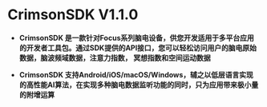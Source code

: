 # CrimsonSDK V1.1.0

- **CrimsonSDK 是一款针对Focus系列脑电设备，供您开发适用于多平台应用的开发者工具包。通过SDK提供的API接⼝，您可以轻松访问⽤户的脑电原始数据，脑波频域数据，注意⼒指数， 冥想指数和空间运动数据**

- **CrimsonSDK ⽀持Android/iOS/macOS/Windows，辅之以低层语⾔实现的⾼性能AI算法，在实现多种脑电数据监听功能的同时，只为应用带来极⼩量的附增运算**
